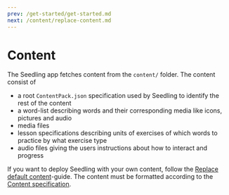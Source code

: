 ```yaml
---
prev: /get-started/get-started.md
next: /content/replace-content.md
---
```


# Content

The Seedling app fetches content from the `content/` folder.
The content consist of

- a root `ContentPack.json` specification used by Seedling to identify the rest of the content
- a word-list describing words and their corresponding media like icons, pictures and audio
- media files
- lesson specifications describing units of exercises of which words to practice by what exercise type
- audio files giving the users instructions about how to interact and progress

If you want to deploy Seedling with your own content,
follow the [Replace default content](replace-content)-guide.
The content must be formatted according to the [Content specification](content-spec).
